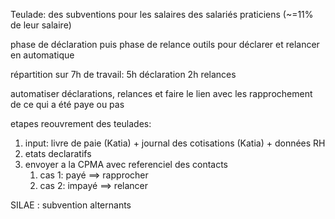 Teulade: des subventions pour les salaires des salariés praticiens (~=11% de leur salaire)

phase de déclaration puis phase de relance
outils pour déclarer et relancer en automatique

répartition sur 7h de travail: 5h déclaration 2h relances

automatiser déclarations, relances et faire le lien avec les rapprochement de ce qui a été paye ou pas

etapes reouvrement des teulades:
1) input: livre de paie (Katia) + journal des cotisations (Katia) + données RH
2) etats declaratifs
3) envoyer a la CPMA avec referenciel des contacts
	1) cas 1: payé ==> rapprocher
	2) cas 2: impayé ==> relancer


SILAE : subvention alternants